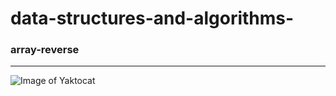 # data-structures-and-algorithms-

### array-reverse
------------------------------------------------------------------------

![Image of Yaktocat](https://octodex.github.com/images/yaktocat.png)




